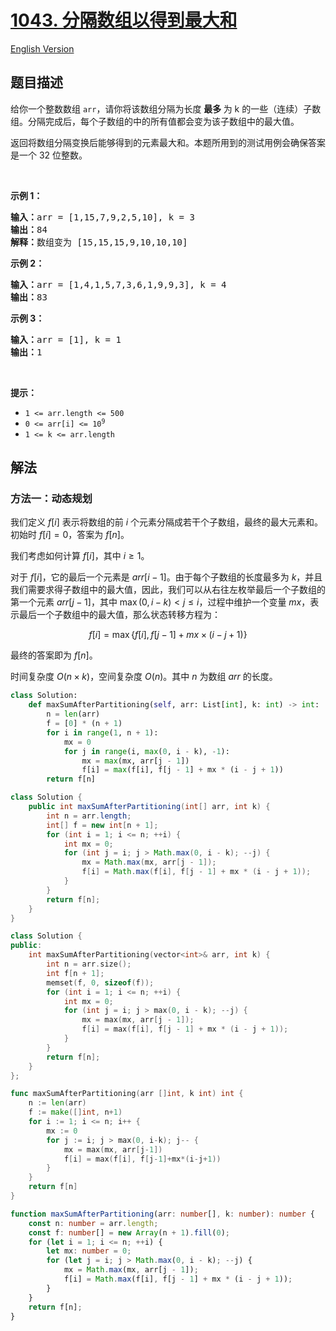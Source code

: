 # [1043. 分隔数组以得到最大和](https://leetcode.cn/problems/partition-array-for-maximum-sum)

[English Version](/solution/1000-1099/1043.Partition%20Array%20for%20Maximum%20Sum/README_EN.md)

## 题目描述

<!-- 这里写题目描述 -->

<p>给你一个整数数组 <code>arr</code>，请你将该数组分隔为长度 <strong>最多 </strong>为 k 的一些（连续）子数组。分隔完成后，每个子数组的中的所有值都会变为该子数组中的最大值。</p>

<p>返回将数组分隔变换后能够得到的元素最大和。本题所用到的测试用例会确保答案是一个 32 位整数。</p>

<p>&nbsp;</p>

<p><strong>示例 1：</strong></p>

<pre>
<strong>输入：</strong>arr = [1,15,7,9,2,5,10], k = 3
<strong>输出：</strong>84
<strong>解释：</strong>数组变为 [15,15,15,9,10,10,10]</pre>

<p><strong>示例 2：</strong></p>

<pre>
<strong>输入：</strong>arr = [1,4,1,5,7,3,6,1,9,9,3], k = 4
<strong>输出：</strong>83
</pre>

<p><strong>示例 3：</strong></p>

<pre>
<strong>输入：</strong>arr = [1], k = 1
<strong>输出：</strong>1
</pre>

<p>&nbsp;</p>

<p><strong>提示：</strong></p>

<ul>
	<li><code>1 &lt;= arr.length &lt;= 500</code></li>
	<li><code>0 &lt;= arr[i] &lt;= 10<sup>9</sup></code></li>
	<li><code>1 &lt;= k &lt;= arr.length</code></li>
</ul>

## 解法

### 方法一：动态规划

我们定义 $f[i]$ 表示将数组的前 $i$ 个元素分隔成若干个子数组，最终的最大元素和。初始时 $f[i]=0$，答案为 $f[n]$。

我们考虑如何计算 $f[i]$，其中 $i \geq 1$。

对于 $f[i]$，它的最后一个元素是 $arr[i-1]$。由于每个子数组的长度最多为 $k$，并且我们需要求得子数组中的最大值，因此，我们可以从右往左枚举最后一个子数组的第一个元素 $arr[j - 1]$，其中 $\max(0, i - k) \lt j \leq i$，过程中维护一个变量 $mx$，表示最后一个子数组中的最大值，那么状态转移方程为：

$$
f[i] = \max\{f[i], f[j - 1] + mx \times (i - j + 1)\}
$$

最终的答案即为 $f[n]$。

时间复杂度 $O(n \times k)$，空间复杂度 $O(n)$。其中 $n$ 为数组 $arr$ 的长度。

<!-- tabs:start -->

```python
class Solution:
    def maxSumAfterPartitioning(self, arr: List[int], k: int) -> int:
        n = len(arr)
        f = [0] * (n + 1)
        for i in range(1, n + 1):
            mx = 0
            for j in range(i, max(0, i - k), -1):
                mx = max(mx, arr[j - 1])
                f[i] = max(f[i], f[j - 1] + mx * (i - j + 1))
        return f[n]
```

```java
class Solution {
    public int maxSumAfterPartitioning(int[] arr, int k) {
        int n = arr.length;
        int[] f = new int[n + 1];
        for (int i = 1; i <= n; ++i) {
            int mx = 0;
            for (int j = i; j > Math.max(0, i - k); --j) {
                mx = Math.max(mx, arr[j - 1]);
                f[i] = Math.max(f[i], f[j - 1] + mx * (i - j + 1));
            }
        }
        return f[n];
    }
}
```

```cpp
class Solution {
public:
    int maxSumAfterPartitioning(vector<int>& arr, int k) {
        int n = arr.size();
        int f[n + 1];
        memset(f, 0, sizeof(f));
        for (int i = 1; i <= n; ++i) {
            int mx = 0;
            for (int j = i; j > max(0, i - k); --j) {
                mx = max(mx, arr[j - 1]);
                f[i] = max(f[i], f[j - 1] + mx * (i - j + 1));
            }
        }
        return f[n];
    }
};
```

```go
func maxSumAfterPartitioning(arr []int, k int) int {
	n := len(arr)
	f := make([]int, n+1)
	for i := 1; i <= n; i++ {
		mx := 0
		for j := i; j > max(0, i-k); j-- {
			mx = max(mx, arr[j-1])
			f[i] = max(f[i], f[j-1]+mx*(i-j+1))
		}
	}
	return f[n]
}
```

```ts
function maxSumAfterPartitioning(arr: number[], k: number): number {
    const n: number = arr.length;
    const f: number[] = new Array(n + 1).fill(0);
    for (let i = 1; i <= n; ++i) {
        let mx: number = 0;
        for (let j = i; j > Math.max(0, i - k); --j) {
            mx = Math.max(mx, arr[j - 1]);
            f[i] = Math.max(f[i], f[j - 1] + mx * (i - j + 1));
        }
    }
    return f[n];
}
```

<!-- tabs:end -->

<!-- end -->
